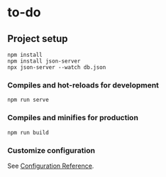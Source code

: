 # to-do

## Project setup
```
npm install
npm install json-server
npx json-server --watch db.json

```
### Compiles and hot-reloads for development
```
npm run serve
```

### Compiles and minifies for production
```
npm run build
```

### Customize configuration
See [Configuration Reference](https://cli.vuejs.org/config/).
